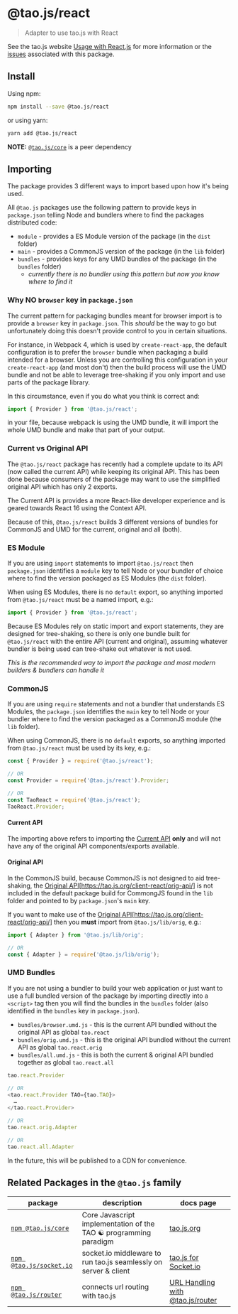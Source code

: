 # @tao.js/react

> Adapter to use tao.js with React

See the tao.js website [Usage with React.js](https://tao.js.org/client-react/) for more information
or the [issues](https://github.com/zzyzxlab/tao.js/issues?q=is%3Aissue+is%3Aopen+label%3A"pkg%3A+react")
associated with this package.

## Install

Using npm:

```sh
npm install --save @tao.js/react
```

or using yarn:

```sh
yarn add @tao.js/react
```

**NOTE:** [`@tao.js/core`](https://www.npmjs.com/package/@tao.js/core) is a peer dependency

## Importing

The package provides 3 different ways to import based upon how it's being used.

All `@tao.js` packages use the following pattern to provide keys in `package.json`
telling Node and bundlers where to find the packages distributed code:

- `module` - provides a ES Module version of the package (in the `dist` folder)
- `main` - provides a CommonJS version of the package (in the `lib` folder)
- `bundles` - provides keys for any UMD bundles of the package (in the `bundles` folder)
  - _currently there is no bundler using this pattern but now you know where to find it_

### Why NO `browser` key in `package.json`

The current pattern for packaging bundles meant for browser import is to provide a
`browser` key in `package.json`. This _should_ be the way to go but unfortunately
doing this doesn't provide control to you in certain situations.

For instance, in Webpack 4, which is used by `create-react-app`, the default configuration
is to prefer the `browser` bundle when packaging a build intended for a browser. Unless
you are controlling this configuration in your `create-react-app` (and most don't) then
the build process will use the UMD bundle and not be able to leverage tree-shaking if
you only import and use parts of the package library.

In this circumstance, even if you do what you think is correct and:

```javascript
import { Provider } from '@tao.js/react';
```

in your file, because webpack is using the UMD bundle, it will import the whole
UMD bundle and make that part of your output.

### Current vs Original API

The `@tao.js/react` package has recently had a complete update to its API (now called the
current API) while keeping its original API. This has been done because consumers of the
package may want to use the simplified original API which has only 2 exports.

The Current API is provides a more React-like developer experience and is geared towards
React 16 using the Context API.

Because of this, `@tao.js/react` builds 3 different versions of bundles for CommonJS and
UMD for the current, original and all (both).

### ES Module

If you are using `import` statements to import `@tao.js/react` then `package.json` identifies
a `module` key to tell Node or your bundler of choice where to find the version packaged as
ES Modules (the `dist` folder).

When using ES Modules, there is no `default` export, so anything imported from `@tao.js/react`
must be a named import, e.g.:

```javascript
import { Provider } from '@tao.js/react';
```

Because ES Modules rely on static import and export statements, they are designed for tree-shaking,
so there is only one bundle built for `@tao.js/react` with the entire API (current and original),
assuming whatever bundler is being used can tree-shake out whatever is not used.

_This is the recommended way to import the package and most modern builders & bundlers can
handle it_

### CommonJS

If you are using `require` statements and not a bundler that understands ES Modules, the
`package.json` identifies the `main` key to tell Node or your bundler where to find the version
packaged as a CommonJS module (the `lib` folder).

When using CommonJS, there is no `default` exports, so anything imported from `@tao.js/react`
must be used by its key, e.g.:

```javascript
const { Provider } = require('@tao.js/react');

// OR
const Provider = require('@tao.js/react').Provider;

// OR
const TaoReact = require('@tao.js/react');
TaoReact.Provider;
```

#### Current API

The importing above refers to importing the [Current API](https://tao.js.org/client-react/) **only**
and will not have any of the original API components/exports available.

#### Original API

In the CommonJS build, because CommonJS is not designed to aid tree-shaking, the [Original API](https://tao.js.org/)[https://tao.js.org/client-react/orig-api/]
is not included in the default package build for CommongJS found in the `lib` folder and pointed to
by `package.json`'s `main` key.

If you want to make use of the [Original API](https://tao.js.org/)[https://tao.js.org/client-react/orig-api/]
then you **must** import from `@tao.js/lib/orig`, e.g.:

```javascript
import { Adapter } from '@tao.js/lib/orig';

// OR
const { Adapter } = require('@tao.js/lib/orig');
```

### UMD Bundles

If you are not using a bundler to build your web application or just want to use a full
bundled version of the package by importing directly into a `<script>` tag then you will
find the bundles in the `bundles` folder (also identified in the `bundles` key in `package.json`).

- `bundles/browser.umd.js` - this is the current API bundled without the original API as global `tao.react`
- `bundles/orig.umd.js` - this is the original API bundled without the current API as global `tao.react.orig`
- `bundles/all.umd.js` - this is both the current & original API bundled together as global `tao.react.all`

```javascript
tao.react.Provider

// OR
<tao.react.Provider TAO={tao.TAO}>
  …
</tao.react.Provider>

// OR
tao.react.orig.Adapter

// OR
tao.react.all.Adapter
```

In the future, this will be published to a CDN for convenience.

## Related Packages in the `@tao.js` family

| package                                                                    | description                                                      | docs page                                                             |
| -------------------------------------------------------------------------- | ---------------------------------------------------------------- | --------------------------------------------------------------------- |
| [`npm @tao.js/core`](https://www.npmjs.com/package/@tao.js/core)           | Core Javascript implementation of the TAO ☯ programming paradigm | [tao.js.org](https://tao.js.org)                                      |
| [`npm @tao.js/socket.io`](https://www.npmjs.com/package/@tao.js/socket.io) | socket.io middleware to run tao.js seamlessly on server & client | [tao.js for Socket.io](https://tao.js.org/server-side/socket-io.html) |
| [`npm @tao.js/router`](https://www.npmjs.com/package/@tao.js/router)       | connects url routing with tao.js                                 | [URL Handling with @tao.js/router](https://tao.js.org/router/)        |
